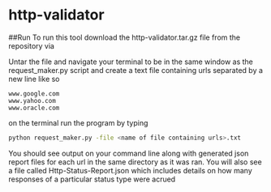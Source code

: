 # http-validator


##Run
To run this tool download the http-validator.tar.gz file from the repository via <insert link here when uploaded>

Untar the file and navigate your terminal to be in the same window as the request_maker.py script 
and create a text file containing urls separated by a new line like so

```text
www.google.com
www.yahoo.com
www.oracle.com
```

on the terminal run the program by typing 

```bash
python request_maker.py -file <name of file containing urls>.txt
```

You should see output on your command line along with generated json report files
for each url in the same directory as it was ran. You will also see a file called Http-Status-Report.json
which includes details on how many responses of a particular status type were acrued 
